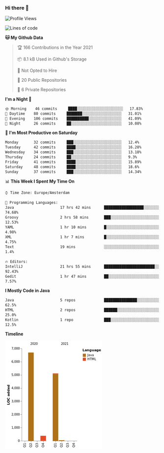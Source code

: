 ### Hi there 👋


<!--START_SECTION:waka-->
![Profile Views](http://img.shields.io/badge/Profile%20Views-4-blue)

![Lines of code](https://img.shields.io/badge/From%20Hello%20World%20I%27ve%20Written-12236%20lines%20of%20code-blue)

**🐱 My Github Data** 

> 🏆 166 Contributions in the Year 2021
 > 
> 📦 8.1 kB Used in Github's Storage 
 > 
> 🚫 Not Opted to Hire
 > 
> 📜 20 Public Repositories 
 > 
> 🔑 6 Private Repositories  
 > 
**I'm a Night 🦉** 

```text
🌞 Morning    46 commits     ████░░░░░░░░░░░░░░░░░░░░░   17.83% 
🌆 Daytime    80 commits     ███████░░░░░░░░░░░░░░░░░░   31.01% 
🌃 Evening    106 commits    ██████████░░░░░░░░░░░░░░░   41.09% 
🌙 Night      26 commits     ██░░░░░░░░░░░░░░░░░░░░░░░   10.08%

```
📅 **I'm Most Productive on Saturday** 

```text
Monday       32 commits     ███░░░░░░░░░░░░░░░░░░░░░░   12.4% 
Tuesday      42 commits     ████░░░░░░░░░░░░░░░░░░░░░   16.28% 
Wednesday    34 commits     ███░░░░░░░░░░░░░░░░░░░░░░   13.18% 
Thursday     24 commits     ██░░░░░░░░░░░░░░░░░░░░░░░   9.3% 
Friday       41 commits     ████░░░░░░░░░░░░░░░░░░░░░   15.89% 
Saturday     48 commits     ████░░░░░░░░░░░░░░░░░░░░░   18.6% 
Sunday       37 commits     ███░░░░░░░░░░░░░░░░░░░░░░   14.34%

```


📊 **This Week I Spent My Time On** 

```text
⌚︎ Time Zone: Europe/Amsterdam

💬 Programming Languages: 
Java                     17 hrs 42 mins      ██████████████████░░░░░░░   74.68% 
Groovy                   2 hrs 58 mins       ███░░░░░░░░░░░░░░░░░░░░░░   12.53% 
YAML                     1 hr 10 mins        █░░░░░░░░░░░░░░░░░░░░░░░░   4.98% 
XML                      1 hr 7 mins         █░░░░░░░░░░░░░░░░░░░░░░░░   4.75% 
Text                     19 mins             ░░░░░░░░░░░░░░░░░░░░░░░░░   1.4%

🔥 Editors: 
IntelliJ                 21 hrs 55 mins      ███████████████████████░░   92.43% 
Gedit                    1 hr 47 mins        ██░░░░░░░░░░░░░░░░░░░░░░░   7.57%

```

**I Mostly Code in Java** 

```text
Java                     5 repos             ███████████████░░░░░░░░░░   62.5% 
HTML                     2 repos             ██████░░░░░░░░░░░░░░░░░░░   25.0% 
Kotlin                   1 repo              ███░░░░░░░░░░░░░░░░░░░░░░   12.5%

```


**Timeline**

![Chart not found](https://raw.githubusercontent.com/powercasgamer/powercasgamer/master/charts/bar_graph.png) 


<!--END_SECTION:waka-->
